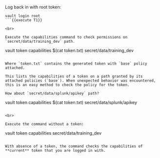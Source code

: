 Log back in with root token:

```
vault login root
```{{execute T1}}

<br>

Execute the capabilities command to check permissions on `secret/data/training_dev` path.

```
vault token capabilities $(cat token.txt) secret/data/training_dev
```{{execute T1}}

Where `token.txt` contains the generated token with `base` policy attached.

This lists the capabilities of a token on a path granted by its attached policies (`base`). When unexpected behavior was encountered, this is an easy method to check the policy for the token.

How about `secret/data/splunk/apikey` path?

```
vault token capabilities $(cat token.txt) secret/data/splunk/apikey
```{{execute T1}}

<br>

Execute the command without a token:

```
vault token capabilities secret/data/training_dev
```{{execute T1}}

With absence of a token, the command checks the capabilities of **current** token that you are logged in with.
